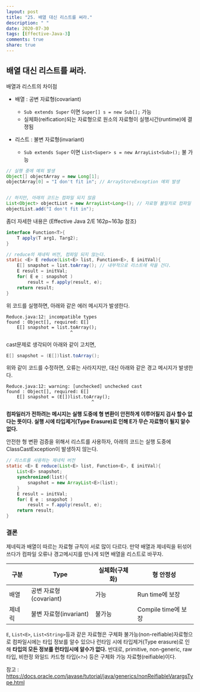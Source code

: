 ```yaml
---
layout: post
title: "25. 배열 대신 리스트를 써라."
description: " "
date: 2020-07-30
tags: [Effective-Java-3]
comments: true
share: true
---
```


## 배열 대신 리스트를 써라.

배열과 리스트의 차이점
- 배열 : 공변 자료형(covariant)
  - ```Sub extends Super``` 이면 ```Super[] s = new Sub[];``` 가능
  - 실체화(reification)되는 자료형으로 원소의 자료형이 실행시간(runtime)에 결졍됨
   
- 리스트 : 불변 자료형(invariant) 
  - ```Sub extends Super``` 이면 ```List<Super> s = new ArrayList<Sub>();``` 불 가능




```java
// 실행 중에 예외 발생
Object[] objectArray = new Long[1];
objectArray[0] = "I don't fit in"; // ArrayStoreException 예외 발생


// 하지만, 아래의 코드는 컴파일 되지 않음
List<Object> objectList = new ArrayList<Long>(); // 자료형 불일치로 컴파일 되지 않음
objectList.add("I don't fit in");
```


좀더 자세한 내용은 (Effective Java 2/E 162p~163p 참조)

```java
interface Function<T>{
    T apply(T arg1, Targ2);
}

// reduce의 제네릭 버전, 컴파일 되지 않는다.
static <E> E reduce(List<E> list, Function<E>, E initVal){
    E[] snapshot = list.toArray(); // 내부적으로 리스트에 락을 건다.
    E result = initVal;
    for( E e : snapshot )
        result = f.apply(result, e);
    return result;
}
```

위 코드를 실행하면, 아래와 같은 에러 메시지가 발생한다.
```commandline
Reduce.java:12: incompatible types
found : Object[], required: E[]
    E[] snapshot = list.toArray();
                        ^
```

cast문제로 생각되어 아래와 같이 고치면,
```java
E[] snapshot = (E[])list.toArray();
```

위와 같이 코드를 수정하면, 오류는 사라지지만, 대신 아래와 같은 경고 메시지가 발생한다.
```commandline
Reduce.java:12: warning: [unchecked] unchecked cast
found : Object[], required: E[]
    E[] snapshot = (E[])list.toArray();
                                ^
```
__컴파일러가 전하려는 메시지는 실행 도중에 형 변환이 안전하게 이루어질지 검사 할수 없다는 뜻이다. 실행 시에 타입제거(Type Erasure)로 인해 E가 무슨 자료형이 될지 알수 없다.__


안전한 형 변환 검증을 위해서 리스트를 사용하자, 아래의 코드는 실행 도중에 ClassCastException이 발생하지 않는다.
```java
// 리스트를 사용하는 제네릭 버전
static <E> E reduce(List<E> list, Function<E>, E initVal){
    List<E> snapshot;
    synchronized(list){
        snapshot = new ArrayList<E>(list);
    }
    E result = initVal;
    for( E e : snapshot )
        result = f.apply(result, e);
    return result;
}
```


### 결론
제네릭과 배열이 따르는 자료형 규칙이 서로 많이 다르다. 만약 배열과 제네릭을 뒤섞어 쓰다가 컴파일 오류나 경고메시지를 만나게 되면 배열을 리스트로 바꾸자.

| 구분 | Type | 실체화(구체화) | 형 안정성 |
| --- | --- | --- | --- |
| 배열 | 공변 자료형(covariant) | 가능 | Run time에 보장 |
| 제네릭 | 불변 자료형(invariant)  | 불가능 | Compile time에 보장 |

```E```, ```List<E>```, ```List<String>```등과 같은 자료형은 구체화 불가능(non-reifiable)자료형으로 컴파일시에는 타입 정보를 알수 있으나
런타임 시에 타입제거(Type erasure)로 인해 __타입의 모든 정보를 런타임시에 알수가 없다.__ 반대로, primitive, non-generic, raw 타입, 비한정 와일드 카드형 타입(```<?>```)
등은 구체화 가능 자료형(reifiable)이다.


참고 : https://docs.oracle.com/javase/tutorial/java/generics/nonReifiableVarargsType.html
